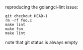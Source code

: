 reproducing the golangci-lint issue:

    git checkout HEAD~1
    rm -rf foo.c
    make lint
    make foo
    make lint

note that git status is always empty
